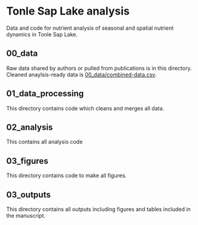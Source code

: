 # Tonle Sap Lake analysis

Data and code for nutrient analysis of seasonal and spatial nutrient dynamics 
in Tonle Sap Lake. 

## 00_data

Raw data shared by authors or pulled from publications is in this directory. 
Cleaned anaylsis-ready data is [00_data/combined-data.csv](00_data/combined-data.csv). 

## 01_data_processing

This directory contains code which cleans and merges all data. 

## 02_analysis

This contains all analysis code

## 03_figures

This directory contains code to make all figures. 

## 03_outputs

This directory contains all outputs including figures and tables included in 
the manuscript. 